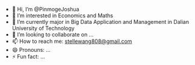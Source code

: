- 👋 Hi, I’m @PinmogeJoshua
- 👀 I’m interested in Economics and Maths
- 🌱 I’m currently major in Big Data Application and Management in Dalian University of Technology
- 💞️ I’m looking to collaborate on ...
- 📫 How to reach me: stellewang808@gmail.com
- 😄 Pronouns: ...
- ⚡ Fun fact: ...

<!---
PinmogeJoshua/PinmogeJoshua is a ✨ special ✨ repository because its `README.md` (this file) appears on your GitHub profile.
You can click the Preview link to take a look at your changes.
--->
